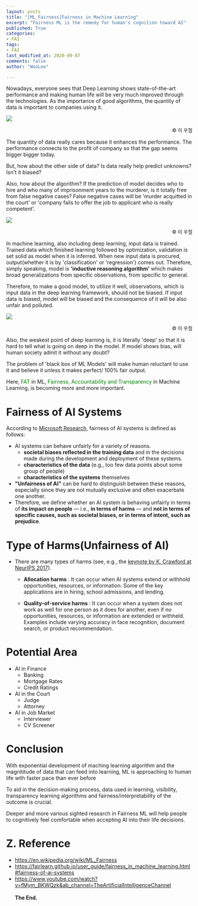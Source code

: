 ```yaml
---
layout: posts
title: "[ML_Fairness]Fairness in Machine Learning"
excerpt: "Fairness ML is the remedy for human's cognition toward AI"
published: True
categories:
- FAI
tags:
- FAI
last_modified_at: 2020-09-07
comments: false
author: "WooLee"

---
```


Nowadays, everyone sees that Deep Learning shows state-of-the-art performance and making human life will be very much improved through the technologies. As the importance of good algorithms, the quantity of data is important to companies using it. 

<img src = "/assets/img/fai/fig1.png">
<p style="text-align:right;"><font size="2">&copy;	이 우철</font></p>

The quantity of data really cares because it enhances the performance. The performance connects to the profit of company so that the gap seems bigger bigger today.

But, how about the other side of data? Is data really help predict unknowns? Isn't it biased?

Also, how about the algorithm? If the prediction of model decides who to hire and who many of imprisonment years to the murderer, is it totally free from false negative cases? False negative cases will be 'murder acquitted in the court' or 'company fails to offer the job to applicant who is really competent'.


<img src = "/assets/img/fai/fig2.png">
<p style="text-align:right;"><font size="2">&copy;	이 우철</font></p>

In machine learning, also including deep learning, input data is trained. Trained data which finished learning followed by optimization, validation is set solid as model when it is inferred. When new input data is procured, output(whether it is by 'classification' or 'regression') comes out. Therefore, simply speaking, model is **'inductive reasoning algorithm'** which makes broad generalizations from specific observations, from specific to general. 

Therefore, to make a good model, to utilize it well, observations, which is input data in the deep learning framework, should not be biased. If input data is biased, model will be biased and the consequence of it will be also unfair and polluted. 


<img src = "/assets/img/fai/fig3.png">
<p style="text-align:right;"><font size="2">&copy;	이 우철</font></p>

Also, the weakest point of deep learning is, it is literally 'deep' so that it is hard to tell what is going on deep in the model. If model shows bias, will human society admit it without any doubt? 

The problem of 'black box of ML Models' will make human reluctant to use it and believe it unless it makes perfect/ 100% fair output.

Here, <font color = "green">FAT</font> in ML, <font color = "green"> Fairness, Accountability and Transparency</font> in Machine Learning, is becoming more and more important.


# Fairness of AI Systems 
According to [Microsoft Research](https://fairlearn.github.io/user_guide/fairness_in_machine_learning.html#fairness-of-ai-systems), fairness of AI systems is defined as follows:
- AI systems can behave unfairly for a variety of reasons. 
  - **societal biases reflected in the training data** and in the decisions made during the development and deployment of these systems.
  - **characteristics of the data** (e.g., too few data points about some group of people) 
  - **characteristics of the systems** themselves
- **"Unfairness of AI"** can be hard to distinguish between these reasons, especially since they are not mutually exclusive and often exacerbate one another. 
- Therefore, we define whether an AI system is behaving unfairly in terms of **its impact on people** — i.e., **in terms of harms** — and **not in terms of specific causes, such as societal biases, or in terms of intent, such as prejudice**.

# Type of Harms(Unfairness of AI)
- There are many types of harms (see, e.g., the [keynote by K. Crawford at NeurIPS 2017](https://www.youtube.com/watch?v=fMym_BKWQzk&ab_channel=TheArtificialIntelligenceChannel)). 

  - **Allocation harms** : It can occur when AI systems extend or withhold opportunities, resources, or information. Some of the key applications are in hiring, school admissions, and lending.

  - **Quality-of-service harms** : It can occur when a system does not work as well for one person as it does for another, even if no opportunities, resources, or information are extended or withheld. Examples include varying accuracy in face recognition, document search, or product recommendation.


# Potential Area
- AI in Finance
  - Banking
  - Mortgage Rates
  - Credit Ratings
- AI in the Court
  - Judge
  - Attorney
- AI in Job Market
  - Interviewer
  - CV Screener

# Conclusion
With exponential development of maching learning algorithm and the magnititude of data that can feed into learning, ML is approaching to human life with faster pace than ever before 

To aid in the decision-making process, data used in learning, visibility, transparency learning algorithms and fairness/interpretability of the outcome is crucial. 

Deeper and more various sighted research in Fairness ML will help people to cognitively feel comfortable when accepting AI into their life decisions.

# Z. Reference

- https://en.wikipedia.org/wiki/ML_Fairness
- https://fairlearn.github.io/user_guide/fairness_in_machine_learning.html#fairness-of-ai-systems
- https://www.youtube.com/watch?v=fMym_BKWQzk&ab_channel=TheArtificialIntelligenceChannel
<br><br>**The End.**